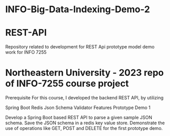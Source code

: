 # INFO-Big-Data-Indexing-Demo-2

# REST-API
Repository related to development for REST Api prototype model demo work for INFO 7255

# Northeastern University - 2023 repo of INFO-7255 course project

Prerequisite For this course, I developed the backend REST API, by utilizing

Spring Boot
Redis
Json Schema Validator
Features
Prototype Demo 1

Develop a Spring Boot based REST API to parse a given sample JSON schema.
Save the JSON schema in a redis key value store.
Demonstrate the use of operations like 
GET, 
POST 
and DELETE for the first prototype demo.

